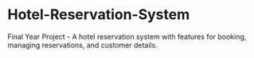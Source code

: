 # Hotel-Reservation-System
Final Year Project - A hotel reservation system with features for booking, managing reservations, and customer details.
